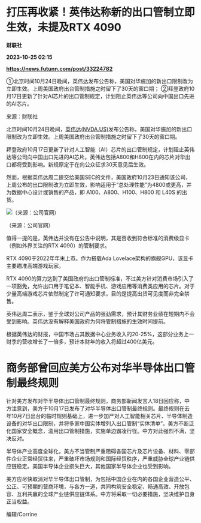 # 打压再收紧！英伟达称新的出口管制立即生效，未提及RTX 4090
**财联社**

**2023-10-25 02:15**

**https://news.futunn.com/post/33224782**

①北京时间10月24日晚间，英伟达发布公告称，美国对华施加的新出口限制改为立即生效。上周美国政府出台管制措施之时留下了30天的窗口期； ②拜登政府10月17日更新了针对AI芯片的出口管制规定，计划阻止英伟达等公司向中国出口先进的AI芯片。

来源：财联社

北京时间10月24日晚间，[英伟达(NVDA.US)](https://www.futunn.com/quote/stock?m=us&code=NVDA)发布公告称，美国对华施加的新出口限制改为立即生效。上周美国政府出台管制措施之时留下了30天的窗口期。

拜登政府10月17日更新了针对人工智能（AI）芯片的出口管制规定，计划阻止英伟达等公司向中国出口先进的AI芯片。英伟达包括A800和H800在内的芯片对华出口都将受到影响。新规原定于在向公众征求30天意见后生效。

然而，根据英伟达周二提交给美国SEC的文件，美国政府10月23日通知该公司，上周公布的出口限制改为立即生效，影响适用于“总处理性能”为4800或更高，并为数据中心设计或销售的产品，即 A100、A800、H100、H800 和 L40S 的出货。

![（来源：公司官网）](https://postimg.futunn.com/16981893574232606400264.png)

（来源：公司官网）

值得一提的是，英伟达并没有在公告中说明，其是否收到符合标准的消费级显卡（例如外界关注的RTX 4090）的管制要求。

RTX 4090于2022年年末上市。作为搭载Ada Lovelace架构的旗舰GPU，该显卡主要瞄准高端游戏玩家。

RTX 4090的算力达到了美国政府的出口管制标准，不过美方针对消费市场引入了一项豁免，允许出口用于笔记本、智能手机、游戏应用等消费类应用的芯片。对于少量高端游戏芯片依然制定了许可通知要求，目的是提高出货可见度而非完全禁售。

英伟达周二表示，鉴于全球对公司产品的强劲需求，预计其财务业绩在短期内不会受到影响。英伟达没有解释美国政府为何将管制措施的生效时间提前。

根据英伟达的财报，中国市场占其数据中心业务收入的20-25%，这部分业务上一财季的营收增长了一倍多，预计本财年的收入将超过400亿美元。

商务部曾回应美方公布对华半导体出口管制最终规则
=======================

针对美方发布对华半导体出口管制最终规则，商务部新闻发言人18日回应称，中方注意到，美方于10月17日发布了对华半导体出口管制最终规则。最终规则在去年10月7日出台的临时规则基础上，进一步加严对人工智能相关芯片、半导体制造设备的对华出口限制，并将多家中国实体增列入出口管制“实体清单”。美方不断泛化国家安全概念，滥用出口管制措施，实施单边霸凌行径。中方对此强烈不满，坚决反对。

半导体产业高度全球化，美方不当管制严重阻碍各国芯片及芯片设备、材料、零部件企业正常经贸往来，严重破坏市场规则和国际经贸秩序，严重威胁全球产业链供应链稳定。美国半导体企业损失巨大，其他国家半导体企业也受到影响。

美方应尽快取消对华半导体出口管制，为包括中国企业在内的各国企业营造公平、公正、可预期的营商环境，与各方一道，共同构筑安全稳定、畅通高效、开放包容、互利共赢的全球产业链供应链体系。中方将采取一切必要措施，坚决维护自身正当权益。

编辑/Corrine